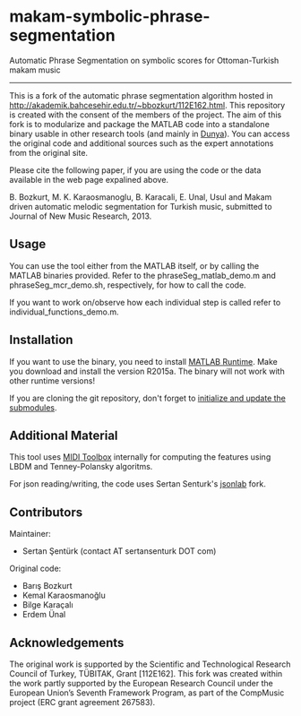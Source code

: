 makam-symbolic-phrase-segmentation
==================================

Automatic Phrase Segmentation on symbolic scores for Ottoman-Turkish makam music

-----------------------------------------------------------------
This is a fork of the automatic phrase segmentation algorithm hosted in http://akademik.bahcesehir.edu.tr/~bbozkurt/112E162.html. This repository is created with the consent of the members of the project. The aim of this fork is to modularize and package the MATLAB code into a standalone binary usable in other research tools (and mainly in [Dunya](https://github.com/MTG/dunya)). You can access the original code and additional sources such as the expert annotations from the original site.

Please cite the following paper, if you are using the code or the data available in the web page expalined above.

B. Bozkurt, M. K. Karaosmanoglu, B. Karacali, E. Unal, Usul and Makam driven automatic melodic segmentation for Turkish music, submitted to Journal of New Music Research, 2013.

Usage 
------------------------------------------------------------------
You can use the tool either from the MATLAB itself, or by calling the MATLAB binaries provided. Refer to the phraseSeg_matlab_demo.m and phraseSeg_mcr_demo.sh, respectively, for how to call the code.

If you want to work on/observe how each individual step is called refer to individual_functions_demo.m.

Installation
------------------------------------------------------------------
If you want to use the binary, you need to install [MATLAB Runtime](http://www.mathworks.com/products/compiler/mcr/?refresh=true). Make you download and install the version R2015a. The binary will not work with other runtime versions!

If you are cloning the git repository, don't forget to [initialize and update the submodules](https://git-scm.com/book/en/v2/Git-Tools-Submodules). 

Additional Material
------------------------------------------------------------------
This tool uses [MIDI Toolbox](https://www.jyu.fi/hum/laitokset/musiikki/en/research/coe/materials/miditoolbox) internally for computing the features using LBDM and Tenney-Polansky algoritms. 

For json reading/writing, the code uses Sertan Senturk's [jsonlab](https://github.com/sertansenturk/jsonlab) fork. 

Contributors
------------------------------------------------------------------
Maintainer:
- Sertan Şentürk (contact AT sertansenturk DOT com)

Original code:
- Barış Bozkurt
- Kemal Karaosmanoğlu
- Bilge Karaçalı
- Erdem Ünal

Acknowledgements
------------------------------------------------------------------
The original work is supported by the Scientific and Technological Research Council of Turkey, TÜBITAK, Grant [112E162]. This fork was created within the work partly supported by the European Research Council under the European Union’s Seventh Framework Program, as part of the CompMusic project (ERC grant agreement 267583).
